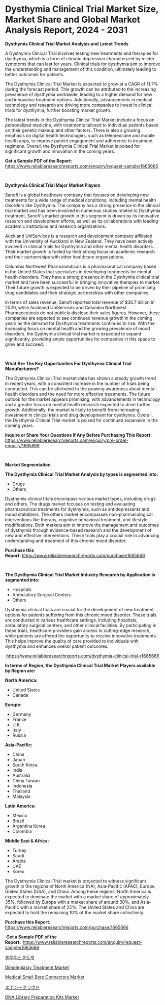 <p><h1>Dysthymia Clinical Trial Market Size, Market Share and Global Market Analysis Report, 2024 - 2031</h1></p><p><strong>Dysthymia Clinical Trial Market Analysis and Latest Trends</strong></p>
<p><p>A Dysthymia Clinical Trial involves testing new treatments and therapies for dysthymia, which is a form of chronic depression characterized by milder symptoms that can last for years. Clinical trials for dysthymia aim to improve the understanding and management of this condition, ultimately leading to better outcomes for patients.</p><p>The Dysthymia Clinical Trial Market is expected to grow at a CAGR of 11.7% during the forecast period. This growth can be attributed to the increasing prevalence of dysthymia worldwide, leading to a higher demand for new and innovative treatment options. Additionally, advancements in medical technology and research are driving more companies to invest in clinical trials for dysthymia, further boosting market growth.</p><p>The latest trends in the Dysthymia Clinical Trial Market include a focus on personalized medicine, with treatments tailored to individual patients based on their genetic makeup and other factors. There is also a growing emphasis on digital health technologies, such as telemedicine and mobile health apps, to improve patient engagement and adherence to treatment regimens. Overall, the Dysthymia Clinical Trial Market is poised for significant growth and innovation in the coming years.</p></p>
<p><strong>Get a Sample PDF of the Report:&nbsp;</strong> <a href="https://www.reliableresearchreports.com/enquiry/request-sample/1665666">https://www.reliableresearchreports.com/enquiry/request-sample/1665666</a></p>
<p>&nbsp;</p>
<p><strong>Dysthymia Clinical Trial Major Market Players</strong></p>
<p><p>Sanofi is a global healthcare company that focuses on developing new treatments for a wide range of medical conditions, including mental health disorders like Dysthymia. The company has a strong presence in the clinical trial market and has been involved in numerous studies related to Dysthymia treatment. Sanofi's market growth in this segment is driven by its innovative research and development efforts, as well as its collaborations with leading academic institutions and research organizations.</p><p>Auckland UniServices is a research and development company affiliated with the University of Auckland in New Zealand. They have been actively involved in clinical trials for Dysthymia and other mental health disorders. Their market growth is fueled by their strong focus on academic research and their partnerships with other healthcare organizations.</p><p>Columbia Northwest Pharmaceuticals is a pharmaceutical company based in the United States that specializes in developing treatments for mental health disorders. They have a strong presence in the Dysthymia clinical trial market and have been successful in bringing innovative therapies to market. Their future growth is expected to be driven by their pipeline of promising drug candidates and their strategic partnerships with other companies.</p><p>In terms of sales revenue, Sanofi reported total revenue of $36.7 billion in 2020, while Auckland UniServices and Columbia Northwest Pharmaceuticals do not publicly disclose their sales figures. However, these companies are expected to see continued revenue growth in the coming years as the demand for Dysthymia treatments continues to rise. With the increasing focus on mental health and the growing prevalence of mood disorders, the Dysthymia clinical trial market is expected to expand significantly, providing ample opportunities for companies in this space to grow and succeed.</p></p>
<p>&nbsp;</p>
<p><strong>What Are The Key Opportunities For Dysthymia Clinical Trial Manufacturers?</strong></p>
<p><p>The Dysthymia Clinical Trial market data has shown a steady growth trend in recent years, with a consistent increase in the number of trials being conducted. This can be attributed to the growing awareness about mental health disorders and the need for more effective treatments. The future outlook for the market appears promising, with advancements in technology and a greater focus on mental health research expected to drive further growth. Additionally, the market is likely to benefit from increasing investment in clinical trials and drug development for dysthymia. Overall, the Dysthymia Clinical Trial market is poised for continued expansion in the coming years.</p></p>
<p><strong>Inquire or Share Your Questions If Any Before Purchasing This Report:</strong> <a href="https://www.reliableresearchreports.com/enquiry/pre-order-enquiry/1665666">https://www.reliableresearchreports.com/enquiry/pre-order-enquiry/1665666</a></p>
<p>&nbsp;</p>
<p><strong>Market Segmentation</strong></p>
<p><strong>The Dysthymia Clinical Trial Market Analysis by types is segmented into:</strong></p>
<p><ul><li>Drugs</li><li>Others</li></ul></p>
<p><p>Dysthymia clinical trials encompass various market types, including drugs and others. The drugs market focuses on testing and evaluating pharmaceutical treatments for dysthymia, such as antidepressants and mood stabilizers. The others market encompasses non-pharmacological interventions like therapy, cognitive behavioral treatment, and lifestyle modifications. Both markets aim to improve the management and outcomes of dysthymia through evidence-based research and the development of new and effective interventions. These trials play a crucial role in advancing understanding and treatment of this chronic mood disorder.</p></p>
<p><strong>Purchase this Report:&nbsp;</strong><a href="https://www.reliableresearchreports.com/purchase/1665666">https://www.reliableresearchreports.com/purchase/1665666</a></p>
<p>&nbsp;</p>
<p><strong>The Dysthymia Clinical Trial Market Industry Research by Application is segmented into:</strong></p>
<p><ul><li>Hospitals</li><li>Ambulatory Surgical Centers</li><li>Others</li></ul></p>
<p><p>Dysthymia clinical trials are crucial for the development of new treatment options for patients suffering from this chronic mood disorder. These trials are conducted in various healthcare settings, including hospitals, ambulatory surgical centers, and other clinical facilities. By participating in these trials, healthcare providers gain access to cutting-edge research, while patients are offered the opportunity to receive innovative treatments. This helps improve the quality of care provided to individuals with dysthymia and enhances overall patient outcomes.</p></p>
<p><a href="https://www.reliableresearchreports.com/dysthymia-clinical-trial-r1665666">&nbsp;https://www.reliableresearchreports.com/dysthymia-clinical-trial-r1665666</a></p>
<p><strong>In terms of Region, the Dysthymia Clinical Trial Market Players available by Region are:</strong></p>
<p>
    <p> <strong> North America: </strong>
        <ul>
            <li>United States</li>
            <li>Canada</li>
        </ul>
        </p> 
    <p> <strong> Europe: </strong>
        <ul>
            <li>Germany</li>
            <li>France</li>
            <li>U.K.</li>
            <li>Italy</li>
            <li>Russia</li>
        </ul>
        </p> 
    <p> <strong> Asia-Pacific: </strong>
        <ul>
            <li>China</li>
            <li>Japan</li>
            <li>South Korea</li>
            <li>India</li>
            <li>Australia</li>
            <li>China Taiwan</li>
            <li>Indonesia</li>
            <li>Thailand</li>
            <li>Malaysia</li>
        </ul>
        </p> 
    <p> <strong> Latin America: </strong>
        <ul>
            <li>Mexico</li>
            <li>Brazil</li>
            <li>Argentina Korea</li>
            <li>Colombia</li>
        </ul>
        </p> 
    <p> <strong> Middle East & Africa: </strong>
        <ul>
            <li>Turkey</li>
            <li>Saudi</li>
            <li>Arabia</li>
            <li>UAE</li>
            <li>Korea</li>
        </ul>
    </p>
    </p>
<p><p>The Dysthymia Clinical Trial market is projected to witness significant growth in the regions of North America (NA), Asia-Pacific (APAC), Europe, United States (USA), and China. Among these regions, North America is expected to dominate the market with a market share of approximately 35%, followed by Europe with a market share of around 30%, and Asia-Pacific with a market share of 25%. The United States and China are expected to hold the remaining 10% of the market share collectively.</p></p>
<p><strong>Purchase this Report: </strong><a href="https://www.reliableresearchreports.com/purchase/1665666">https://www.reliableresearchreports.com/purchase/1665666</a></p>
<p>&nbsp;<strong>Get a Sample PDF of the Report:&nbsp;&nbsp;</strong><a href="https://www.reliableresearchreports.com/enquiry/request-sample/1665666">https://www.reliableresearchreports.com/enquiry/request-sample/1665666</a></p>
<p><strong></strong></p>
<p><p><a href="https://medium.com/@bennyuigleyjks/%EB%B8%94%EB%A3%A8%ED%88%AC%EC%8A%A4-%EC%98%A8%EB%8F%84%EA%B3%84-%EC%8B%9C%EC%9E%A5-%EB%B6%84%EC%84%9D-%EC%97%B0%ED%8F%89%EA%B7%A0-%EC%84%B1%EC%9E%A5%EB%A5%A0-cagr-%EC%8B%9C%EC%9E%A5-%EC%84%B8%EB%B6%84%ED%99%94-%EB%B0%8F-%EC%84%B8%EA%B3%84-%EC%82%B0%EC%97%85-%EC%A0%84%EB%A7%9D-e7602f9b10a7">블루투스 온도계</a></p><p><a href="https://github.com/jaidynmorantestelletmjzya/Market-Research-Report-List-2/blob/main/dimpleplasty-treatment-market.md">Dimpleplasty Treatment Market</a></p><p><a href="https://medium.com/@beaugrant95/medical-small-bore-connectors-market-insights-into-market-cagr-market-trends-and-growth-694aa7b06f1c">Medical Small Bore Connectors Market</a></p><p><a href="https://medium.com/@lauriank/%E3%82%A8%E3%83%8D%E3%83%AB%E3%82%AE%E3%83%BC%E3%82%AF%E3%83%A9%E3%82%A6%E3%83%89%E5%B8%82%E5%A0%B4%E8%A6%8F%E6%A8%A1-%E5%B8%82%E5%A0%B4%E5%8B%95%E5%90%91%E3%81%A8%E5%B8%82%E5%A0%B4%E4%BA%88%E6%B8%AC-2024%E5%B9%B4%E3%81%8B%E3%82%892031%E5%B9%B4-5a49a970d3d1">エナジークラウド</a></p><p><a href="https://github.com/ruddyyedelwadw/Market-Research-Report-List-2/blob/main/dna-library-preparation-kits-market.md">DNA Library Preparation Kits Market</a></p></p>